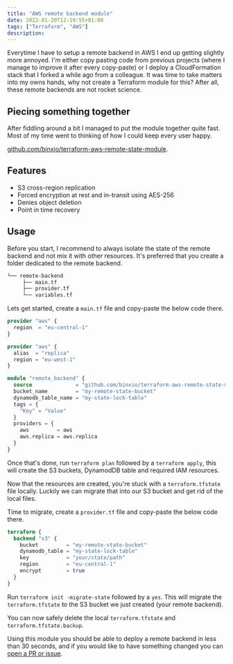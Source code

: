 ```yaml
---
title: "AWS remote backend module"
date: 2022-01-20T12:19:55+01:00
tags: ["Terraform", "AWS"]
description:
---
```


Everytime I have to setup a remote backend in AWS I end up getting slightly more annoyed. I'm either copy pasting code from previous projects (where I manage to improve it after every copy-paste) or I deploy a CloudFormation stack that I forked a while ago from a colleague. It was time to take matters into my owns hands, why not create a Terraform module for this? After all, these remote backends are not rocket science.

## Piecing something together

After fiddling around a bit I managed to put the module together quite fast. Most of my time went to thinking of how I could keep every user happy.

[github.com/binxio/terraform-aws-remote-state-module](https://github.com/binxio/terraform-aws-remote-state-module).


## Features

- S3 cross-region replication
- Forced encryption at rest and in-transit using AES-256
- Denies object deletion
- Point in time recovery

## Usage

Before you start, I recommend to always isolate the state of the remote backend and not mix it with other resources. It's preferred that you create a folder dedicated to the remote backend.

```bash
└── remote-backend
     ├── main.tf
     ├── provider.tf
     └── variables.tf
```

Lets get started, create a `main.tf` file and copy-paste the below code there.

```terraform
provider "aws" {
  region  = "eu-central-1"
}

provider "aws" {
  alias  = "replica"
  region = "eu-west-1"
}

module "remote_backend" {
  source              = "github.com/binxio/terraform-aws-remote-state-module"
  bucket_name         = "my-remote-state-bucket"
  dynamodb_table_name = "my-state-lock-table"
  tags = {
    "Key" = "Value"
  }
  providers = {
    aws         = aws
    aws.replica = aws.replica
  }
}
```

Once that's done, run `terraform plan` followed by a `terraform apply`, this will create the S3 buckets, DynamodDB table and required IAM resources.

Now that the resources are created, you're stuck with a `terraform.tfstate` file locally. Luckily we can migrate that into our S3 bucket and get rid of the local files.

Time to migrate, create a `provider.tf` file and copy-paste the below code there.

```terraform
terraform {
  backend "s3" {
    bucket         = "my-remote-state-bucket"
    dynamodb_table = "my-state-lock-table"
    key            = "your/state/path"
    region         = "eu-central-1"
    encrypt        = true
  }
}
```

Run `terraform init -migrate-state` followed by a `yes`. This will migrate the `terraform.tfstate` to the S3 bucket we just created (your remote backend).

You can now safely delete the local `terraform.tfstate` and `terraform.tfstate.backup`.

Using this module you should be able to deploy a remote backend in less than 30 seconds, and if you would like to have something changed you can [open a PR or issue](https://github.com/binxio/terraform-aws-remote-state-module).
